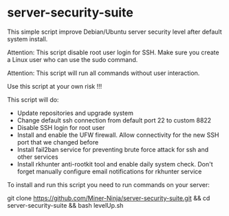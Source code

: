 # server-security-suite
This simple script improve Debian/Ubuntu server security level after default system install.

Attention: This script disable root user login for SSH.
Make sure you create a Linux user who can use the sudo command.

Attention: This script will run all commands without user interaction.

Use this script at your own risk !!!

This script will do:
- Update repositories and upgrade system
- Change default ssh connection from default port 22 to custom 8822
- Disable SSH login for root user
- Install and enable the UFW firewall. Allow connectivity for the new SSH port that we changed before
- Install fail2ban service for preventing brute force attack for ssh and other services 
- Install rkhunter anti-rootkit tool and enable daily system check. Don't forget manually configure email notifications for rkhunter service

To install and run this script you need to run commands on your server:

git clone https://github.com/Miner-Ninja/server-security-suite.git && cd server-security-suite && bash levelUp.sh

